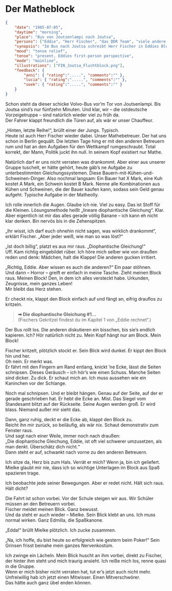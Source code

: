 # Der Matheblock

```json
{
    "date": "1985-07-05",
    "daytime": "morning",
    "place": "Bus von Joutsenlampi nach Joutsa",
    "persons": ["Eddie", "Herr Fischer", "das DDR Team", "viele andere Kinder und Betreuer" ],
    "synopsis": "Im Bus nach Joutsa schreibt Herr Fischer in Eddies Block, entdeckt dabei ihre versteckten Dokumente, verrät sie aber nicht.",
    "mood": "tense relief",
    "tense": "present, Eddies first-person perspective",
    "mode": "mainline",
    "illustrations": ["FIN_Joutsa_Fluchtblock.png"],
    "feedback": {
        "anni": { "rating":".....", "comments":"" },
        "lucia": { "rating":".....", "comments":"" },
        "soek": { "rating":".....", "comments":"" }
    }
}
```

Schon steht da dieser schicke Volvo-Bus vor’m Tor von Joutsenlampi. Bis Joutsa sind’s nur fünfzehn Minuten. Und klar, wir – die ostdeutsche Vorzeigetruppe – sind natürlich wieder viel zu früh da.\
Der Fahrer klappt freundlich die Türen auf, als wär er unser Chauffeur.

„Hinten, letzte Reihe!“, brüllt einer der Jungs. Typisch.\
Heute ist auch Herr Fischer wieder dabei. Unser Mathebetreuer. Der hat uns schon in Berlin gequält. Die letzten Tage hing er mit den anderen Betreuern rum und hat an den Aufgaben für den Wettkampf rumgeschraubt. Total korrekt, der Mann, Politik juckt ihn null. In seinem Kopf existiert nur Mathe.

Natürlich darf er uns nicht verraten was drankommt. Aber einer aus unserer Gruppe tuschelt, er hätte gehört, heute gäb’s ne Aufgabe zu unterbestimmten Gleichungssystemen. Diese Bauern-mit-Kühen-und-Schweinen-Dinger. Also nochmal langsam: Ein Bauer hat X Mark, eine Kuh kostet A Mark, ein Schwein kostet B Mark. Nenne alle Kombinationen aus Kühen und Schweinen, die der Bauer kaufen kann, sodass sein Geld genau aufgeht. Typische Aufgabe in der Matheolly.

Ich rolle innerlich die Augen. Glaube ich nie. Viel zu easy. Das ist Stoff für die Kleinen. Lösungsmethode heißt „lineare diophantische Gleichung“. Klar. Aber eigentlich ist mir das alles gerade völlig Banane – ich kann eh nicht klar denken. Bin nervös bis in die Zehenspitzen.

„Ihr wisst, ich darf euch ohnehin nicht sagen, was wirklich drankommt“, erklärt Fischer. „Aber jeder weiß, wie man so was löst?“

„Ist doch billig“, platzt es aus mir raus. „Diophantische Gleichung!“\
Uff. Kam richtig eingebildet rüber. Ich höre mich selber wie von draußen reden und denk: Mädchen, halt die Klappe! Die anderen gucken irritiert.

„Richtig, Eddie. Aber wissen es auch die anderen?“ Ein paar stöhnen.\
Und dann – Horror – greift er einfach in meine Tasche. Zieht meinen Block raus. Meinen Block! Den, in dem ich alles versteckt habe. Urkunden, Zeugnisse, mein ganzes Leben!\
Mir bleibt das Herz stehen.

Er checkt nix, klappt den Block einfach auf und fängt an, eifrig drauflos zu kritzeln.

> **➡ Die diophantische Gleichung #1...**\
> (Fischers Gekritzel findest du im Kapitel 1 von „Eddie rechnet“.)

Der Bus rollt los. Die anderen diskutieren ein bisschen, bis sie’s endlich kapieren. Ich? Hör natürlich nicht zu. Mein Kopf hängt nur am Block. Mein Block!

Fischer kritzelt, plötzlich stockt er. Sein Blick wird dunkel. Er kippt den Block hin und her.\
Oh nein. Er merkt was.\
Er fährt mit den Fingern am Rand entlang, knickt ’ne Ecke, lässt die Seiten schnipsen. Dieses Geräusch – ich hör’s wie einen Schuss. Manche Seiten sind dicker. Zu dick. Er schaut mich an. Ich muss aussehen wie ein Kaninchen vor der Schlange.

Noch mal schnipsen. Und er bleibt hängen. Genau auf der Seite, auf der er gerade geschrieben hat. Er hebt die Ecke an. Mist. Das Siegel vom Standesamt blitzt auf der Rückseite. Seine Augen werden groß. Er wird blass. Niemand außer mir sieht das.

Dann, ganz ruhig, deckt er die Ecke ab, klappt den Block zu.\
Reicht ihn mir zurück, so beiläufig, als wär nix. Schaut demonstrativ zum Fenster raus.\
Und sagt nach einer Weile, immer noch nach draußen:\
„Die diophantische Gleichung, Eddie, ist oft viel schwerer umzusetzen, als man denkt. Überschätz dich nicht.“\
Dann steht er auf, schwankt nach vorne zu den anderen Betreuern.

Ich sitze da, Herz bis zum Hals. Verrät er mich? Wenn ja, bin ich geliefert. Mielke glaubt mir nie, dass ich so wichtige Unterlagen im Block aus Spaß spazieren trage.

Ich beobachte jede seiner Bewegungen. Aber er redet nicht. Hält sich raus. Hält dicht?

Die Fahrt ist schon vorbei. Vor der Schule steigen wir aus. Wir Schüler müssen an den Betreuern vorbei.\
Fischer meidet meinen Blick. Ganz bewusst.\
Und da steht er auch wieder – Mielke. Sein Blick klebt an uns. Ich muss normal wirken. Ganz Edmilla, die Spaßkanone.

„Edda!“ brüllt Mielke plötzlich. Ich zucke zusammen.

„Na, ich hoffe, du bist heute so erfolgreich wie gestern beim Poker!“ Sein Grinsen frisst beinahe mein ganzes Nervenkostüm.

Ich zwinge ein Lächeln. Mein Blick huscht an ihm vorbei, direkt zu  Fischer, der hinter ihm steht und mich traurig ansieht. Ich reiße mich los, renne quasi in die Gruppe.\
Wenn er mich bisher nicht verraten hat, tut er’s jetzt auch nicht mehr.\
Unfreiwillig hab ich jetzt einen Mitwisser. Einen Mitverschwörer.\
Das hätte auch ganz übel enden können.
